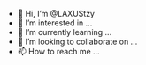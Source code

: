 - 👋 Hi, I’m @LAXUStzy
- 👀 I’m interested in ...
- 🌱 I’m currently learning ...
- 💞️ I’m looking to collaborate on ...
- 📫 How to reach me ...

<!---
LAXUStzy/LAXUStzy is a ✨ special ✨ repository because its `README.md` (this file) appears on your GitHub profile.
You can click the Preview link to take a look at your changes.
--->

